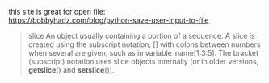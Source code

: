 this site is great for open file: <br>
https://bobbyhadz.com/blog/python-save-user-input-to-file
> slice An object usually containing a portion of a sequence. A slice is created using the subscript notation, [] with colons between numbers when several are given, such as in variable_name[1:3:5]. The bracket (subscript) notation uses slice objects internally (or in older versions, __getslice__() and __setslice__()).

